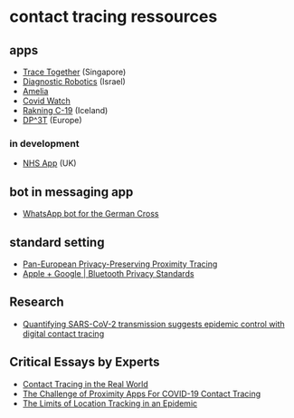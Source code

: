 # contact tracing ressources

## apps

- [Trace Together](https://www.tracetogether.gov.sg) (Singapore)
- [Diagnostic Robotics](https://www.diagnosticrobotics.com/covid-19) (Israel)
- [Amelia](https://www.ipsoft.com/covid-19/)
- [Covid Watch](https://www.covid-watch.org)
- [Rakning C-19](https://www.covid.is/app/en) (Iceland)
- [DP^3T](https://github.com/DP-3T/documents) (Europe)

### in development

- [NHS App](https://www.theguardian.com/world/2020/apr/13/nhs-coronavirus-app-memo-discussed-giving-ministers-power-to-de-anonymise-users) (UK)

## bot in messaging app

- [WhatsApp bot for the German Cross](https://www.realwire.com/releases/tyntec-and-Future-of-Voice-develop-WhatsApp-bot-for-the-German-Red-Cross)

## standard setting

- [Pan-European Privacy-Preserving Proximity Tracing](https://www.pepp-pt.org)
- [Apple + Google | Bluetooth Privacy Standards](https://www.apple.com/covid19/contacttracing/)

## Research

- [Quantifying SARS-CoV-2 transmission suggests epidemic control with digital contact tracing](https://science.sciencemag.org/content/early/2020/04/09/science.abb6936)

## Critical Essays by Experts

- [Contact Tracing in the Real World](https://www.lightbluetouchpaper.org/2020/04/12/contact-tracing-in-the-real-world/)
- [The Challenge of Proximity Apps For COVID-19 Contact Tracing](https://www.eff.org/deeplinks/2020/04/challenge-proximity-apps-covid-19-contact-tracing)
- [The Limits of Location Tracking in an Epidemic](https://www.aclu.org/sites/default/files/field_document/limits_of_location_tracking_in_an_epidemic.pdf)
